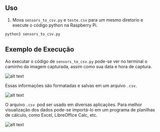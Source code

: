 ## Uso

1. Mova `sensors_to_csv.py` e `teste.csv` para um mesmo diretorio e execute o código python na Raspberry Pi.
  ```sh
  python3 sensors_to_csv.py
  ```
## Exemplo de Execução

Ao executar o código de `sensors_to_csv.py` pode-se ver no terminal o caminho da imagem capturada, assim como sua data e hora de captura.

![alt text](https://github.com/Luana-Menezes/Onboarding_Challenges_Cromai/raw/main/Question%201/Captura%20de%20tela%20de%202022-01-13%2011-36-12.png)

Essas informações são formatadas e salvas em um arquivo `.csv`.

![alt text](https://github.com/Luana-Menezes/Onboarding_Challenges_Cromai/raw/main/Question%201/Captura%20de%20tela%20de%202022-01-13%2011-37-11.png)

O arquivo `.csv `pod ser usado em diversas aplicações. Para melhor visualização dos dados pode-se importá-lo em um programa de planilhas de cálculo, como Excel, LibreOffice Calc, etc.

![alt text](https://github.com/Luana-Menezes/Onboarding_Challenges_Cromai/raw/main/Question%201/Captura%20de%20tela%20de%202022-01-13%2011-42-20.png)

